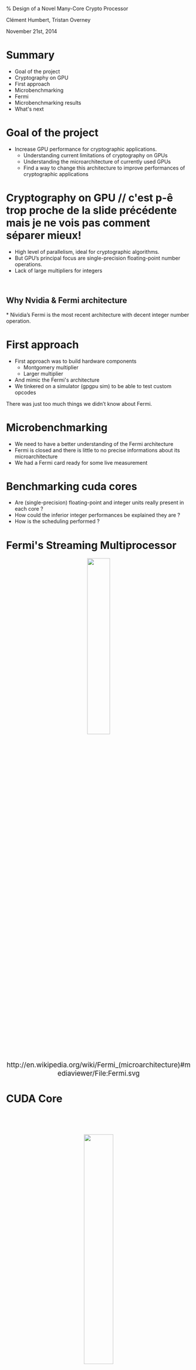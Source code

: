 % Design of a Novel Many-Core Crypto Processor

Clément Humbert, Tristan Overney

November 21st, 2014

# Summary

* Goal of the project
* Cryptography on GPU
* First approach
* Microbenchmarking
* Fermi
* Microbenchmarking results
* What's next 


# Goal of the project

* Increase GPU performance for cryptographic applications.
  * Understanding current limitations of cryptography on GPUs
  * Understanding the microarchitecture of currently used GPUs
  * Find a way to change this architecture to improve performances of cryptographic applications

# Cryptography on GPU // c'est p-ê trop proche de la slide précédente mais je ne vois pas comment séparer mieux!

* High level of parallelism, ideal for cryptographic algorithms.
* But GPU’s principal focus are single-precision floating-point number operations.
* Lack of large multipliers for integers

<br/>
<h2>Why Nvidia & Fermi architecture</h2>
* Nividia’s Fermi is the most recent architecture with decent integer number operation.

# First approach

* First approach was to build hardware components
  * Montgomery multiplier
  * Larger multiplier
* And mimic the Fermi's architecture
* We tinkered on a simulator (gpgpu sim) to be able to test custom opcodes

There was just too much things we didn’t know about Fermi.

# Microbenchmarking

* We need to have a better understanding of the Fermi architecture
* Fermi is closed and there is little to no precise informations about its microarchitecture
* We had a Fermi card ready for some live measurement

# Benchmarking cuda cores

* Are (single-precision) floating-point and integer units really present in each core ?
* How could the inferior integer performances be explained they are ?
* How is the scheduling performed ? 

# Fermi's Streaming Multiprocessor

<div style="text-align: center; margin-top: 10px; font-size:14pt">
<img src="../pictures/Fermi.png" width="35%" height="35%">
<br/>
http://en.wikipedia.org/wiki/Fermi_(microarchitecture)#mediaviewer/File:Fermi.svg
</div>

# CUDA Core

<div style="text-align: center; margin-top: 80px; font-size:14pt">
<img src="../pictures/CUDACore.png" width="40%" height="40%">
<br/>
http://www.nvidia.com/content/pdf/fermi_white_papers/nvidiafermicomputearchitecturewhitepaper.pdf
</div>

# Benchmark programs

```rust
for(int i = 0; i < n; i++) {
    asm volatile("mul.lo.u32 %0, %0, %1;" : "+r"(op_a) : "r"(op_b));
    asm volatile("mul.lo.u32 %0, %0, %1;" : "+r"(op_a) : "r"(op_b));
    /* ... */ 
    asm volatile("mul.lo.u32 %0, %0, %1;" : "+r"(op_a) : "r"(op_b));
}
```

# Integer vs. Floating-points

* Running a million of operations
* Once for integer multiplication
* Once for floating point multiplication
* Expecting slightly lower performances for integer

# Integer vs. Single-precision floating-points (2)
<div style="text-align: center; margin-top: 60px">
<img src="../graphics/float_vs_int_running_times.png">
</div>

# Scheduling, first hypothesis

* 16 stages pipeline
* Only half of the cores have integer ALUs
* No dependency check, confirmed by Nvidia's whitepaper on Fermi
* Real timing should be around 16 millions cycles, probably some base cost is measured

# For loop cost
<div style="text-align: center; margin-top: 40px">
<img src="../graphics/for-sizes-superpositions.png" width="50%" height="50%" >
</div>

# Scheduling, first hypothesis (2)
<div style="text-align: center; margin-top: 60px">
<img src="../pictures/table_513t_float_100dep.png" width="70%" height="70%" >
</div>

# Semi-dependencies benchmark program

```rust
for(int i = 0; i < n; i++) {
    asm volatile("mul.lo.u32 %0, %0, %1;" : "+r"(op_a) : "r"(op_b));
    asm volatile("mul.lo.u32 %0, %0, %1;" : "+r"(op_c) : "r"(op_d));
    asm volatile("mul.lo.u32 %0, %0, %1;" : "+r"(op_a) : "r"(op_b));
    asm volatile("mul.lo.u32 %0, %0, %1;" : "+r"(op_c) : "r"(op_d));
    /* ... */ 
    asm volatile("mul.lo.u32 %0, %0, %1;" : "+r"(op_a) : "r"(op_b));
    asm volatile("mul.lo.u32 %0, %0, %1;" : "+r"(op_c) : "r"(op_d));
}
```

# Dependence vs. Semi-dependence
<div style="text-align: center; margin-top: 60px">
<img src="../graphics/float_dep_float_indep.png">
</div>

# Second scheduling hypothesis
<div style="text-align: center; margin-top: 60px">
<img src="../pictures/table_064t_float_5050dep.png" width="70%" height="70%">
</div>

# What's next

* Determine what can be removed from a Fermi card for our purpose
* Hardware implementation of specific algorithms in less than 16 cycles
* Simulation of changes using a modified version of gpgpu-sim

# Questions

<div style="text-align: center; margin-top: 60px">
<img src="../pictures/a_fuken_bear.png" width="70%" height="70%">
</div>